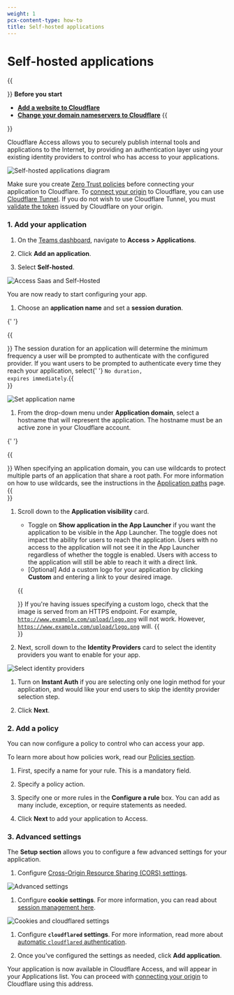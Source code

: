 ```yaml
---
weight: 1
pcx-content-type: how-to
title: Self-hosted applications
---
```


# Self-hosted applications

{{<Aside>}} <b>Before you start</b>

- **<a href="https://support.cloudflare.com/hc/articles/201720164-Creating-a-Cloudflare-account-and-adding-a-website">Add a website to Cloudflare</a>**
- **<a href="https://support.cloudflare.com/hc/articles/205195708">Change your domain nameservers to Cloudflare</a>**
  {{</Aside>}}

Cloudflare Access allows you to securely publish internal tools and applications to the Internet, by providing an authentication layer using your existing identity providers to control who has access to your applications.

![Self-hosted applications diagram](../../static/documentation/applications/network-diagram.png)

Make sure you create [Zero Trust policies](/cloudflare-one/policies/zero-trust/) before connecting your application to Cloudflare. To [connect your origin](/cloudflare-one/connections/connect-apps/) to Cloudflare, you can use [Cloudflare Tunnel](/cloudflare-one/glossary/#cloudflare-tunnel). If you do not wish to use Cloudflare Tunnel, you must [validate the token](/cloudflare-one/identity/users/validating-json/) issued by Cloudflare on your origin.

### 1. Add your application

1.  On the [Teams dashboard](https://dash.teams.cloudflare.com), navigate to **Access > Applications**.

2.  Click **Add an application**.

3.  Select **Self-hosted**.

![Access Saas and Self-Hosted](../../static/documentation/applications/add-saas-application.png)

You are now ready to start configuring your app.

1.  Choose an **application name** and set a **session duration**.

{' '}

{{<Aside>}} The session duration for an application will determine the minimum frequency a user will be
prompted to authenticate with the configured provider. If you want users to be prompted to
authenticate every time they reach your application, select{' '} <code>No duration, expires immediately</code>.{{</Aside>}}

![Set application name](../../static/documentation/applications/applications-name-session.png)

1.  From the drop-down menu under **Application domain**, select a hostname that will represent the application. The hostname must be an active zone in your Cloudflare account.

{' '}

{{<Aside>}} When specifying an application domain, you can use wildcards to protect multiple parts of an
application that share a root path. For more information on how to use wildcards, see the
instructions in the <a href="/policies/zero-trust/app-paths">Application paths</a> page.{{</Aside>}}

1.  Scroll down to the **Application visibility** card.

    - Toggle on **Show application in the App Launcher** if you want the application to be visible in the App Launcher. The toggle does not impact the ability for users to reach the application. Users with no access to the application will not see it in the App Launcher regardless of whether the toggle is enabled. Users with access to the application will still be able to reach it with a direct link.
    - \[Optional] Add a custom logo for your application by clicking **Custom** and entering a link to your desired image.

    {{<Aside>}} If you're having issues specifying a custom logo, check that the image is served from an HTTPS
    endpoint. For example, <code>http://www.example.com/upload/logo.png</code> will not work.
    However, <code>https://www.example.com/upload/logo.png</code> will.
    {{</Aside>}}

2.  Next, scroll down to the **Identity Providers** card to select the identity providers you want to enable for your app.

![Select identity providers](../../static/documentation/applications/saas-idp.png)

1.  Turn on **Instant Auth** if you are selecting only one login method for your application, and would like your end users to skip the identity provider selection step.

2.  Click **Next**.

### 2. Add a policy

You can now configure a policy to control who can access your app.

To learn more about how policies work, read our [Policies section](/cloudflare-one/policies/).

1.  First, specify a name for your rule. This is a mandatory field.

2.  Specify a policy action.

3.  Specify one or more rules in the **Configure a rule** box. You can add as many include, exception, or require statements as needed.

4.  Click **Next** to add your application to Access.

### 3. Advanced settings

The **Setup section** allows you to configure a few advanced settings for your application.

1.  Configure [Cross-Origin Resource Sharing (CORS) settings](/cloudflare-one/policies/zero-trust/cors/).

![Advanced settings](../../static/documentation/applications/advanced-settings.png)

1.  Configure **cookie settings**. For more information, you can read about [session management here](/cloudflare-one/identity/users/session-management/#browser-cookies-configuration-options).

![Cookies and cloudflared settings](../../static/documentation/applications/cookie-cloudflared.png)

1.  Configure **`cloudflared` settings**. For more information, read more about [automatic `cloudflared` authentication](/cloudflare-one/applications/non-http/#automatic-cloudflared-authentication).

2.  Once you've configured the settings as needed, click **Add application**.

Your application is now available in Cloudflare Access, and will appear in your Applications list. You can proceed with [connecting your origin](/cloudflare-one/connections/connect-apps/) to Cloudflare using this address.
